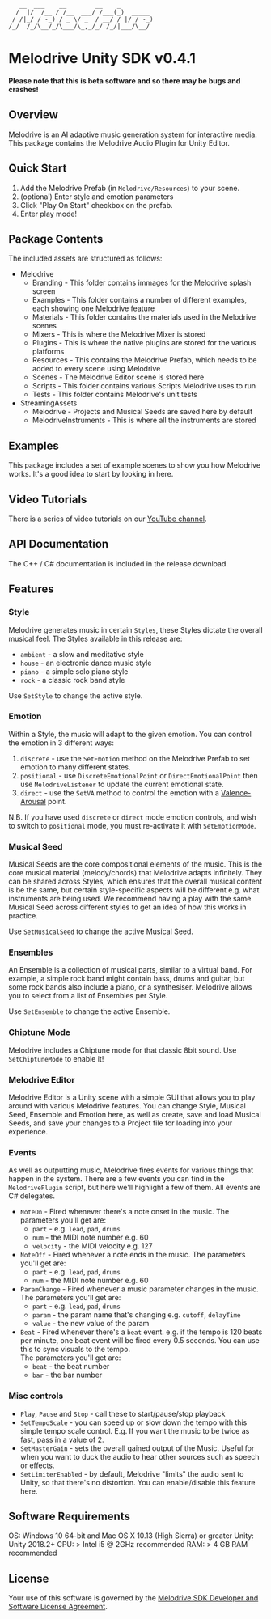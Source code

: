        __  ___    __        __    _
      /  |/  /__ / /__  ___/ /___(_)  _____
     / /|_/ / -_) / _ \/ _  / __/ / |/ / -_)
    /_/  /_/\__/_/\___/\_,_/_/ /_/|___/\__/


# Melodrive Unity SDK v0.4.1

**Please note that this is beta software and so there may be bugs and crashes!**

## Overview

Melodrive is an AI adaptive music generation system for interactive media.
This package contains the Melodrive Audio Plugin for Unity Editor.

## Quick Start

1) Add the Melodrive Prefab (in `Melodrive/Resources`) to your scene.
2) (optional) Enter style and emotion parameters
3) Click "Play On Start" checkbox on the prefab.
4) Enter play mode!

## Package Contents

The included assets are structured as follows:
- Melodrive
    - Branding - This folder contains immages for the Melodrive splash screen
    - Examples - This folder contains a number of different examples, each showing one Melodrive feature
    - Materials - This folder contains the materials used in the Melodrive scenes
    - Mixers - This is where the Melodrive Mixer is stored
    - Plugins - This is where the native plugins are stored for the various platforms
    - Resources - This contains the Melodrive Prefab, which needs to be added to every scene using Melodrive
    - Scenes - The Melodrive Editor scene is stored here
    - Scripts - This folder contains various Scripts Melodrive uses to run
    - Tests - This folder contains Melodrive's unit tests
- StreamingAssets
    - Melodrive - Projects and Musical Seeds are saved here by default
    - MelodriveInstruments - This is where all the instruments are stored

## Examples

This package includes a set of example scenes to show you how Melodrive works.
It's a good idea to start by looking in here.

## Video Tutorials

There is a series of video tutorials on our [YouTube channel](https://www.youtube.com/watch?v=fQeoPf9ivL4&list=PLyOZFq1fEfUFfFWn0fSsp5Ev73ahUGJqC).

## API Documentation

The C++ / C# documentation is included in the release download.
    
## Features

### Style
Melodrive generates music in certain `Styles`, these Styles dictate the overall musical feel.
The Styles available in this release are:
- `ambient` - a slow and meditative style
- `house` - an electronic dance music style
- `piano` - a simple solo piano style
- `rock` - a classic rock band style

Use `SetStyle` to change the active style.

### Emotion
Within a Style, the music will adapt to the given emotion.
You can control the emotion in 3 different ways:

1) `discrete` - use the `SetEmotion` method on the Melodrive Prefab to set emotion to many different states.
2) `positional` - use `DiscreteEmotionalPoint` or `DirectEmotionalPoint` then use `MelodriveListener` to update the current emotional state.
3) `direct` - use the `SetVA` method to control the emotion with a [Valence-Arousal](https://www.researchgate.net/profile/Lung-Hao_Lee/publication/304124018/figure/fig1/AS:374864755085312@1466386130906/Two-dimensional-valence-arousal-space.png) point.

N.B. If you have used `discrete` or `direct` mode emotion controls, and wish to switch to `positional` mode, you must re-activate it with `SetEmotionMode`. 

### Musical Seed

Musical Seeds are the core compositional elements of the music.
This is the core musical material (melody/chords) that Melodrive adapts infinitely.
They can be shared across Styles, which ensures that the overall musical content is be the same, but certain style-specific aspects will be different e.g. what instruments are being used.
We recommend having a play with the same Musical Seed across different styles to get an idea of how this works in practice.

Use `SetMusicalSeed` to change the active Musical Seed.

### Ensembles

An Ensemble is a collection of musical parts, similar to a virtual band.
For example, a simple rock band might contain bass, drums and guitar, but some rock bands also include a piano, or a synthesiser.
Melodrive allows you to select from a list of Ensembles per Style.

Use `SetEnsemble` to change the active Ensemble.

### Chiptune Mode

Melodrive includes a Chiptune mode for that classic 8bit sound.
Use `SetChiptuneMode` to enable it!

### Melodrive Editor

Melodrive Editor is a Unity scene with a simple GUI that allows you to play around with various Melodrive features.
You can change Style, Musical Seed, Ensemble and Emotion here, as well as create, save and load Musical Seeds, and save your changes to a Project file for loading into your experience.

### Events

As well as outputting music, Melodrive fires events for various things that happen in the system.
There are a few events you can find in the `MelodrivePlugin` script, but here we'll highlight a few of them.
All events are C# delegates.

- `NoteOn` - Fired whenever there's a note onset in the music.
The parameters you'll get are:
    - `part` - e.g. `lead`, `pad`, `drums`
    - `num` - the MIDI note number e.g. 60
    - `velocity` - the MIDI velocity e.g. 127
- `NoteOff` - Fired whenever a note ends in the music.
 The parameters you'll get are:
    - `part` - e.g. `lead`, `pad`, `drums`
    - `num` - the MIDI note number e.g. 60
- `ParamChange` - Fired whenever a music parameter changes in the music.
The parameters you'll get are:
    - `part` - e.g. `lead`, `pad`, `drums`
    - `param` - the param name that's changing e.g. `cutoff`, `delayTime`
    - `value` - the new value of the param
- `Beat` - Fired whenever there's a `beat` event. e.g. if the tempo is 120 beats per minute, one beat event will be fired every 0.5 seconds.
You can use this to sync visuals to the tempo.  
The parameters you'll get are:
    - `beat` - the beat number
    - `bar` - the bar number

### Misc controls

- `Play`, `Pause` and `Stop` - call these to start/pause/stop playback
- `SetTempoScale` - you can speed up or slow down the tempo with this simple tempo scale control.
E.g. If you want the music to be twice as fast, pass in a value of 2.
- `SetMasterGain` - sets the overall gained output of the Music. Useful for when you want to duck the audio to hear other sources such as speech or effects.
- `SetLimiterEnabled` - by default, Melodrive "limits" the audio sent to Unity, so that there's no distortion. You can enable/disable this feature here.

## Software Requirements

OS: Windows 10 64-bit and Mac OS X 10.13 (High Sierra) or greater
Unity: Unity 2018.2+
CPU: > Intel i5 @ 2GHz recommended
RAM: > 4 GB RAM recommended

## License

Your use of this software is governed by the [Melodrive SDK Developer and Software License Agreement](http://melodrive.com/SDKDeveloperAgreement.html).